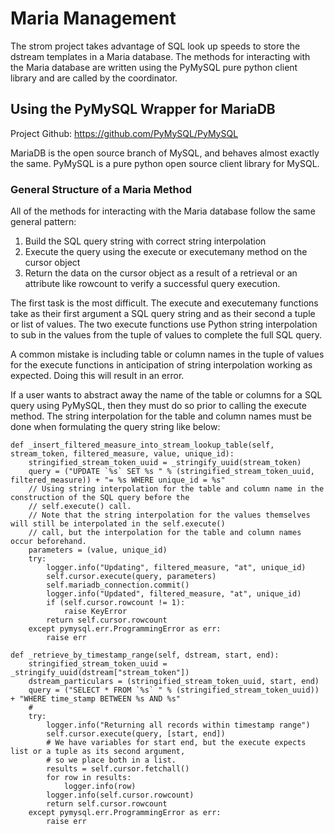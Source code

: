 # Maria Management

The strom project takes advantage of SQL look up speeds to store the dstream templates in a
Maria database. The methods for interacting with the Maria database are written using the
PyMySQL pure python client library and are called by the coordinator.

## Using the PyMySQL Wrapper for MariaDB

Project Github: https://github.com/PyMySQL/PyMySQL

MariaDB is the open source branch of MySQL, and behaves almost exactly the same. PyMySQL
is a pure python open source client library for MySQL.

### General Structure of a Maria Method

All of the methods for interacting with the Maria database follow the same general
pattern:

  1. Build the SQL query string with correct string interpolation
  2. Execute the query using the execute or executemany method on the cursor object
  3. Return the data on the cursor object as a result of a retrieval or an attribute
     like rowcount to verify a successful query execution.

The first task is the most difficult. The execute and executemany functions take as their
first argument a SQL query string and as their second a tuple or list of values. The two
execute functions use Python string interpolation to sub in the values from the tuple of
values to complete the full SQL query.

A common mistake is including table or column names in the tuple of values for the execute
functions in anticipation of string interpolation working as expected. Doing this will
result in an error.

If a user wants to abstract away the name of the table or columns for a SQL query using
PyMySQL, then they must do so prior to calling the execute method. The string interpolation
for the table and column names must be done when formulating the query string like below:

```
def _insert_filtered_measure_into_stream_lookup_table(self, stream_token, filtered_measure, value, unique_id):
    stringified_stream_token_uuid = _stringify_uuid(stream_token)
    query = ("UPDATE `%s` SET %s " % (stringified_stream_token_uuid, filtered_measure)) + "= %s WHERE unique_id = %s"
    // Using string interpolation for the table and column name in the construction of the SQL query before the
    // self.execute() call.
    // Note that the string interpolation for the values themselves will still be interpolated in the self.execute()
    // call, but the interpolation for the table and column names occur beforehand.
    parameters = (value, unique_id)
    try:
        logger.info("Updating", filtered_measure, "at", unique_id)
        self.cursor.execute(query, parameters)
        self.mariadb_connection.commit()
        logger.info("Updated", filtered_measure, "at", unique_id)
        if (self.cursor.rowcount != 1):
            raise KeyError
        return self.cursor.rowcount
    except pymysql.err.ProgrammingError as err:
        raise err
```

```
def _retrieve_by_timestamp_range(self, dstream, start, end):
    stringified_stream_token_uuid = _stringify_uuid(dstream["stream_token"])
    dstream_particulars = (stringified_stream_token_uuid, start, end)
    query = ("SELECT * FROM `%s` " % (stringified_stream_token_uuid)) + "WHERE time_stamp BETWEEN %s AND %s"
    #
    try:
        logger.info("Returning all records within timestamp range")
        self.cursor.execute(query, [start, end])
        # We have variables for start end, but the execute expects list or a tuple as its second argument,
        # so we place both in a list.
        results = self.cursor.fetchall()
        for row in results:
            logger.info(row)
        logger.info(self.cursor.rowcount)
        return self.cursor.rowcount
    except pymysql.err.ProgrammingError as err:
        raise err
```
